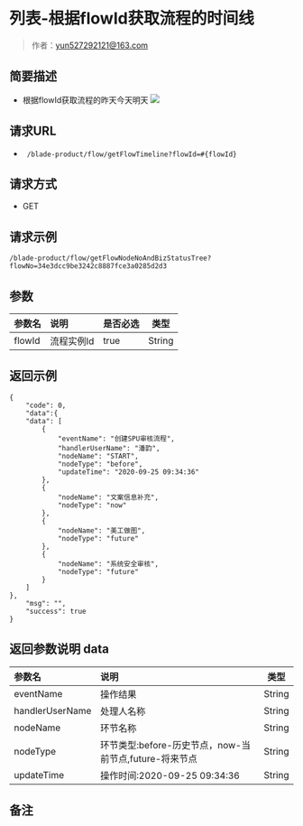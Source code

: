 # 列表-根据flowId获取流程的时间线

> 作者：yun527292121@163.com

## 简要描述

- 根据flowId获取流程的昨天今天明天
![](https://www.showdoc.com.cn/server/api/attachment/visitfile/sign/c79fa35c058a5a071e3e23e8de9f35ca?showdoc=.jpg)

## 请求URL
- ` /blade-product/flow/getFlowTimeline?flowId=#{flowId}`
  
## 请求方式
- GET

## 请求示例
```
/blade-product/flow/getFlowNodeNoAndBizStatusTree?flowNo=34e3dcc9be3242c8887fce3a0285d2d3
```

## 参数
|参数名|说明|是否必选|类型|
|:----    |:---|:----- |-----   |
|flowId |流程实例Id |true |String |

## 返回示例 

``` 
{
    "code": 0,
    "data":{
    "data": [
        {
            "eventName": "创建SPU审核流程",
            "handlerUserName": "潘韵",
            "nodeName": "START",
            "nodeType": "before",
            "updateTime": "2020-09-25 09:34:36"
        },
        {
            "nodeName": "文案信息补充",
            "nodeType": "now"
        },
        {
            "nodeName": "美工做图",
            "nodeType": "future"
        },
        {
            "nodeName": "系统安全审核",
            "nodeType": "future"
        }
    ]
},
    "msg": "",
    "success": true
}
```

## 返回参数说明 data

|参数名|说明|类型|
|:-----  |:-----|----- |
|eventName |操作结果   | String |
|handlerUserName |处理人名称   | String |
|nodeName |环节名称   | String |
|nodeType |环节类型:before-历史节点，now-当前节点,future-将来节点  | String |
|updateTime |操作时间:2020-09-25 09:34:36   | String |



## 备注